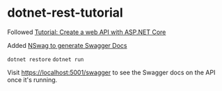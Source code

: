 # dotnet-rest-tutorial
Followed [Tutorial: Create a web API with ASP.NET Core](https://docs.microsoft.com/en-us/aspnet/core/tutorials/first-web-api?view=aspnetcore-2.2&tabs=visual-studio)

Added [NSwag to generate Swagger Docs](https://github.com/RicoSuter/NSwag/wiki/AspNetCore-Middleware)

`dotnet restore`
`dotnet run`

Visit [https://localhost:5001/swagger](https://localhost:5001/swagger) to see the Swagger docs on the API once it's running.
